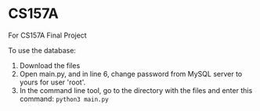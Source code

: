 # CS157A
For CS157A Final Project

To use the database:

1. Download the files
2. Open main.py, and in line 6, change password from MySQL server to yours for user 'root'.
3. In the command line tool, go to the directory with the files and enter this command: 
```python3 main.py```
